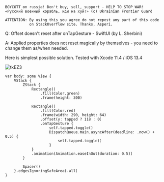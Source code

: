 ```
BOYCOTT on russia! Don't buy, sell, support - HELP TO STOP WAR!
«Русский военный корабль, иди на хуй!» (c) Ukrainian Frontier Guard

ATTENTION: By using this you agree do not repost any part of this code
           on StackOverflow site. Thanks, Asperi.
```

Q: Offset doesn't reset after onTapGesture - SwiftUI (by L. Sherbini)

A: Applied properties does not reset magically by themselves - you need to change them as/when needed. 

Here is simplest possible solution. Tested with Xcode 11.4 / iOS 13.4

![tkEZ3](https://user-images.githubusercontent.com/62171579/171129961-b3ec167f-7d8c-43e0-a1b0-d4149f137ded.gif)

```
var body: some View {
    VStack {
        ZStack {
            Rectangle()
                .fill(Color.green)
                .frame(height: 300)

            Rectangle()
                .fill(Color.red)
                .frame(width: 290, height: 64)
                .offset(y: tapped ? 118 : 0)
                .onTapGesture {
                    self.tapped.toggle()
                    DispatchQueue.main.asyncAfter(deadline: .now() + 0.5) {
                        self.tapped.toggle()
                    }
            }
            .animation(Animation.easeInOut(duration: 0.5))
        }

        Spacer()
    }.edgesIgnoringSafeArea(.all)
}
```
